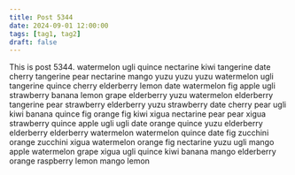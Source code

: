 ```yaml
---
title: Post 5344
date: 2024-09-01 12:00:00
tags: [tag1, tag2]
draft: false
---
```

This is post 5344.
watermelon
ugli
quince
nectarine
kiwi
tangerine
date
cherry
tangerine
pear
nectarine
mango
yuzu
yuzu
yuzu
watermelon
ugli
tangerine
quince
cherry
elderberry
lemon
date
watermelon
fig
apple
ugli
strawberry
banana
lemon
grape
elderberry
yuzu
watermelon
elderberry
tangerine
pear
strawberry
elderberry
yuzu
strawberry
date
cherry
pear
ugli
kiwi
banana
quince
fig
orange
fig
kiwi
xigua
nectarine
pear
pear
xigua
strawberry
quince
apple
ugli
ugli
date
orange
quince
yuzu
elderberry
elderberry
elderberry
watermelon
watermelon
quince
date
fig
zucchini
orange
zucchini
xigua
watermelon
orange
fig
nectarine
yuzu
ugli
mango
apple
watermelon
grape
xigua
ugli
quince
kiwi
banana
mango
elderberry
orange
raspberry
lemon
mango
lemon
